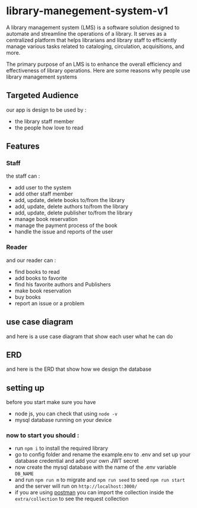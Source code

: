# library-manegement-system-v1

A library management system (LMS) is a software solution designed to automate and streamline the operations of a library. It serves as a centralized platform that helps librarians and library staff to efficiently manage various tasks related to cataloging, circulation, acquisitions, and more.

The primary purpose of an LMS is to enhance the overall efficiency and effectiveness of library operations. Here are some reasons why people use library management systems

## Targeted Audience

our app is design to be used by :

- the library staff member
- the people how love to read
## Features 

### Staff

the staff can :

- add user to the system 
- add other staff member 
- add, update, delete books to/from the library 
- add, update, delete authors to/from the library
- add, update, delete publisher to/from the library
- manage book reservation 
- manage the payment process of the book 
- handle the issue and reports of the user

###  Reader

and our reader can :

- find books to read 
- add books to favorite 
- find his favorite authors and Publishers
- make book reservation 
- buy books 
- report an issue or a problem 

## use case diagram 

and here is a use case diagram that show each user what he can do

## ERD

and here is the ERD that show how we design the database 

## setting up

before you start make sure you have

- node js, you can check that using `node -v`
- mysql database running on your device

### now to start you should :

- run `npm i` to install the required library
- go to config folder and rename the  example.env to .env and set up your database credential and add your own JWT secret
- now create the mysql database with the name of the .env variable `DB_NAME`
- and run `npm run m` to migrate and `npm run seed` to seed   `npm run start` and the server will run on `http://localhost:3000/`
- if you are using [postman](https://www.postman.com/) you can import the collection inside the `extra/collection` to see the request collection
